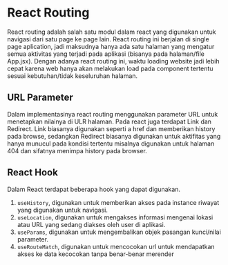 # React Routing

React routing adalah salah satu modul dalam react yang digunakan untuk navigasi dari satu page ke page lain. React routing ini berjalan di single page aplication, jadi maksudnya hanya ada satu halaman yang mengatur semua aktivitas yang terjadi pada aplikasi (bisanya pada halaman/file App.jsx). Dengan adanya react routing ini, waktu loading website jadi lebih cepat karena web hanya akan melakukan load pada component tertentu sesuai kebutuhan/tidak keseluruhan halaman.

## URL Parameter

Dalam implementasinya react routing menggunakan parameter URL untuk menetapkan nilainya di ULR halaman. Pada react juga terdapat Link dan Redirect. Link biasanya digunakan seperti a href dan memberikan history pada browse, sedangkan Redirect biasanya digunakan untuk aktifitas yang hanya munucul pada kondisi tertentu misalnya digunakan untuk halaman 404 dan sifatnya menimpa history pada browser.

## React Hook

Dalam React terdapat beberapa hook yang dapat digunakan.

1. `useHistory`, digunakan untuk memberikan akses pada instance riwayat yang digunakan untuk navigasi.
2. `useLocation`, digunakan untuk mengakses informasi mengenai lokasi atau URL yang sedang diakses oleh user di aplikasi.
3. `useParams`, digunakan untuk mengembalikan objek pasangan kunci/nilai parameter.
4. `useRouteMatch`, digunakan untuk mencocokan url untuk mendapatkan akses ke data kecocokan tanpa benar-benar merender
